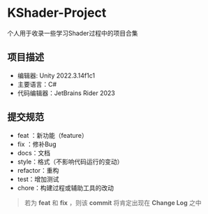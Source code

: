 # KShader-Project

个人用于收录一些学习Shader过程中的项目合集

## 项目描述

- 编辑器: Unity 2022.3.14f1c1
- 主要语言：C#
- 代码编辑器：JetBrains Rider 2023

## 提交规范
- feat ：新功能（feature）
- fix ：修补Bug
- docs：文档
- style：格式（不影响代码运行的变动）
- refactor：重构
- test：增加测试
- chore：构建过程或辅助工具的改动

> 若为 **feat** 和 **fix** ，则该 **commit** 将肯定出现在 **Change Log** 之中